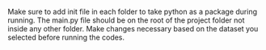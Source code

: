 Make sure to add init file in each folder to take python as a package during running.
The main.py file should be on the root of the project folder not inside any other folder.
Make changes necessary based on the dataset you selected before running the codes.
